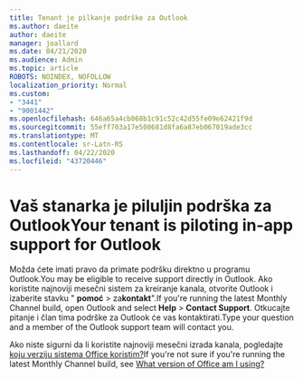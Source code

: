 ```yaml
---
title: Tenant je pilkanje podrške za Outlook
ms.author: daeite
author: daeite
manager: joallard
ms.date: 04/21/2020
ms.audience: Admin
ms.topic: article
ROBOTS: NOINDEX, NOFOLLOW
localization_priority: Normal
ms.custom:
- "3441"
- "9001442"
ms.openlocfilehash: 646a65a4cb068b1c91c52c42d55fe09e62421f9d
ms.sourcegitcommit: 55eff703a17e500681d8fa6a87eb067019ade3cc
ms.translationtype: MT
ms.contentlocale: sr-Latn-RS
ms.lasthandoff: 04/22/2020
ms.locfileid: "43720446"
---
```

# <a name="your-tenant-is-piloting-in-app-support-for-outlook"></a><span data-ttu-id="29318-102">Vaš stanarka je piluljin podrška za Outlook</span><span class="sxs-lookup"><span data-stu-id="29318-102">Your tenant is piloting in-app support for Outlook</span></span>

<span data-ttu-id="29318-103">Možda ćete imati pravo da primate podršku direktno u programu Outlook.</span><span class="sxs-lookup"><span data-stu-id="29318-103">You may be eligible to receive support directly in Outlook.</span></span> <span data-ttu-id="29318-104">Ako koristite najnoviji mesečni sistem za kreiranje kanala, otvorite Outlook i izaberite stavku " **pomoć** > za**kontakt**".</span><span class="sxs-lookup"><span data-stu-id="29318-104">If you're running the latest Monthly Channel build, open Outlook and select **Help** > **Contact Support**.</span></span> <span data-ttu-id="29318-105">Otkucajte pitanje i član tima podrške za Outlook će vas kontaktirati.</span><span class="sxs-lookup"><span data-stu-id="29318-105">Type your question and a member of the Outlook support team will contact you.</span></span>

<span data-ttu-id="29318-106">Ako niste sigurni da li koristite najnoviji mesečni izrada kanala, pogledajte [koju verziju sistema Office koristim?](https://support.office.com/article/932788B8-A3CE-44BF-BB09-E334518B8B19)</span><span class="sxs-lookup"><span data-stu-id="29318-106">If you're not sure if you're running the latest Monthly Channel build, see [What version of Office am I using?](https://support.office.com/article/932788B8-A3CE-44BF-BB09-E334518B8B19)</span></span>